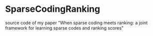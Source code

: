 # SparseCodingRanking
source code of my paper "When sparse coding meets ranking: a joint framework for learning sparse codes and ranking scores"
